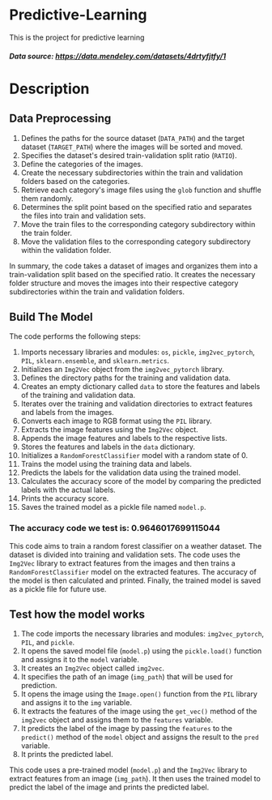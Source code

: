 # Predictive-Learning
This is the project for predictive learning

##### Data source: https://data.mendeley.com/datasets/4drtyfjtfy/1

# Description

## Data Preprocessing

1. Defines the paths for the source dataset (`DATA_PATH`) and the target dataset (`TARGET_PATH`) where the images will be sorted and moved.
2. Specifies the dataset's desired train-validation split ratio (`RATIO`).
3. Define the categories of the images.
4. Create the necessary subdirectories within the train and validation folders based on the categories.
5. Retrieve each category's image files using the `glob` function and shuffle them randomly.
6. Determines the split point based on the specified ratio and separates the files into train and validation sets.
7. Move the train files to the corresponding category subdirectory within the train folder.
8. Move the validation files to the corresponding category subdirectory within the validation folder.

In summary, the code takes a dataset of images and organizes them into a train-validation split based on the specified ratio. It creates the necessary folder structure and moves the images into their respective category subdirectories within the train and validation folders.


## Build The Model
The code performs the following steps:

1. Imports necessary libraries and modules: `os`, `pickle`, `img2vec_pytorch`, `PIL`, `sklearn.ensemble`, and `sklearn.metrics`.
2. Initializes an `Img2Vec` object from the `img2vec_pytorch` library.
3. Defines the directory paths for the training and validation data.
4. Creates an empty dictionary called `data` to store the features and labels of the training and validation data.
5. Iterates over the training and validation directories to extract features and labels from the images.
6. Converts each image to RGB format using the `PIL` library.
7. Extracts the image features using the `Img2Vec` object.
8. Appends the image features and labels to the respective lists.
9. Stores the features and labels in the `data` dictionary.
10. Initializes a `RandomForestClassifier` model with a random state of 0.
11. Trains the model using the training data and labels.
12. Predicts the labels for the validation data using the trained model.
13. Calculates the accuracy score of the model by comparing the predicted labels with the actual labels.
14. Prints the accuracy score.
15. Saves the trained model as a pickle file named `model.p`.
### The accuracy code we test is: 0.9646017699115044

This code aims to train a random forest classifier on a weather dataset. The dataset is divided into training and validation sets. The code uses the `Img2Vec` library to extract features from the images and then trains a `RandomForestClassifier` model on the extracted features. The accuracy of the model is then calculated and printed. Finally, the trained model is saved as a pickle file for future use.


## Test how the model works

1. The code imports the necessary libraries and modules: `img2vec_pytorch`, `PIL`, and `pickle`.
2. It opens the saved model file (`model.p`) using the `pickle.load()` function and assigns it to the `model` variable.
3. It creates an `Img2Vec` object called `img2vec`.
4. It specifies the path of an image (`img_path`) that will be used for prediction.
5. It opens the image using the `Image.open()` function from the `PIL` library and assigns it to the `img` variable.
6. It extracts the features of the image using the `get_vec()` method of the `img2vec` object and assigns them to the `features` variable.
7. It predicts the label of the image by passing the `features` to the `predict()` method of the `model` object and assigns the result to the `pred` variable.
8. It prints the predicted label.

This code uses a pre-trained model (`model.p`) and the `Img2Vec` library to extract features from an image (`img_path`). It then uses the trained model to predict the label of the image and prints the predicted label.



